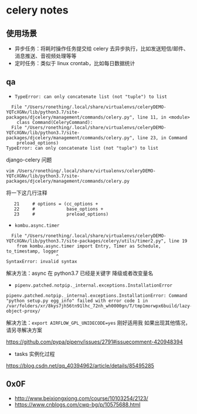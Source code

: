 # celery notes

## 使用场景

- 异步任务：将耗时操作任务提交给 celery 去异步执行，比如发送短信/邮件、消息推送、音视频处理等等
- 定时任务：类似于 linux crontab，比如每日数据统计

## qa

- `TypeError: can only concatenate list (not "tuple") to list`

```
  File "/Users/ronething/.local/share/virtualenvs/celeryDEMO-YQTcXGNv/lib/python3.7/site-packages/djcelery/management/commands/celery.py", line 11, in <module>
    class Command(CeleryCommand):
  File "/Users/ronething/.local/share/virtualenvs/celeryDEMO-YQTcXGNv/lib/python3.7/site-packages/djcelery/management/commands/celery.py", line 23, in Command
    preload_options)
TypeError: can only concatenate list (not "tuple") to list
```

django-celery 问题

```
vim /Users/ronething/.local/share/virtualenvs/celeryDEMO-YQTcXGNv/lib/python3.7/site-packages/djcelery/management/commands/celery.py
```

将一下这几行注释

```
   21     # options = (cc_options +                                                                                            
   22     #            base_options +                                                                                          
   23     #            preload_options) 
```

- `kombu.async.timer`

```
  File "/Users/ronething/.local/share/virtualenvs/celeryDEMO-YQTcXGNv/lib/python3.7/site-packages/celery/utils/timer2.py", line 19
    from kombu.async.timer import Entry, Timer as Schedule, to_timestamp, logger
                   ^
SyntaxError: invalid syntax
```

解决方法：async 在 python3.7 已经是关键字 降级或者改变量名

- `pipenv.patched.notpip._internal.exceptions.InstallationError` 

```
pipenv.patched.notpip._internal.exceptions.InstallationError: Command "python setup.py egg_info" failed with error code 1 in /var/folders/xr/8kys7jh56tn91lhc_72nh_wh0000gn/T/tmp1morwpx6build/lazy-object-proxy/
```


解决方法：`export AIRFLOW_GPL_UNIDECODE=yes` 刚好适用我 如果出现其他情况，请另寻解决方案

https://github.com/pypa/pipenv/issues/2791#issuecomment-420948394

- tasks 实例化过程

https://blog.csdn.net/qq_40394962/article/details/85495285

## 0x0F

- http://www.beixiongxiong.com/course/10103254/2123/
- https://www.cnblogs.com/cwp-bg/p/10575688.html
